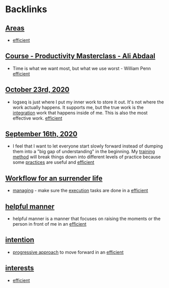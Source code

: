 
# Backlinks
## [Areas](<Areas.md>)
- [efficient](<efficient.md>)

## [Course - Productivity Masterclass - Ali Abdaal](<Course - Productivity Masterclass - Ali Abdaal.md>)
- Time is what we want most, but what we use worst - William Penn [efficient](<efficient.md>)

## [October 23rd, 2020](<October 23rd, 2020.md>)
- logseq is just where I put my inner work to store it out. It's not where the work actually happens. It supports me, but the true work is the [integration](<integration.md>) work that happens inside of me. This is also the most effective work. [efficient](<efficient.md>)

## [September 16th, 2020](<September 16th, 2020.md>)
-  I feel that I want to let everyone start slowly forward instead of dumping them into a "big gap of understanding" in the beginning. My [training method](<training method.md>) will break things down into different levels of practice because some [practices](<practices.md>) are useful and [efficient](<efficient.md>)

## [Workflow for an surrender life](<Workflow for an surrender life.md>)
- [managing](<managing.md>) - make sure the [execution](<execution.md>) tasks are done in a [efficient](<efficient.md>)

## [helpful manner](<helpful manner.md>)
- helpful manner is a manner that focuses on raising the moments or the person in front of me in an [efficient](<efficient.md>)

## [intention](<intention.md>)
- [progressive approach](<progressive approach.md>) to move forward in an [efficient](<efficient.md>)

## [interests](<interests.md>)
- [efficient](<efficient.md>)

